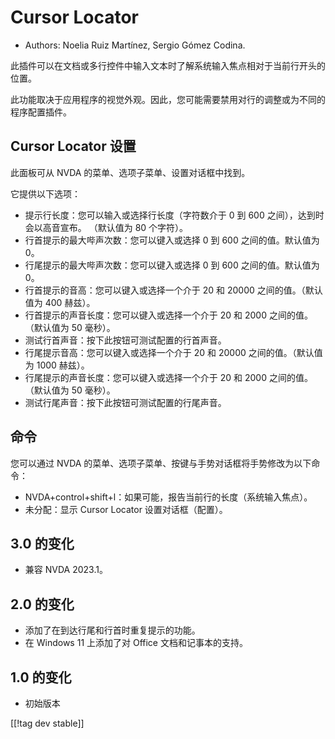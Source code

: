 # Cursor Locator #

* Authors: Noelia Ruiz Martínez, Sergio Gómez Codina.

此插件可以在文档或多行控件中输入文本时了解系统输入焦点相对于当前行开头的位置。

此功能取决于应用程序的视觉外观。因此，您可能需要禁用对行的调整或为不同的程序配置插件。

## Cursor Locator 设置 ##

此面板可从 NVDA 的菜单、选项子菜单、设置对话框中找到。

它提供以下选项：

* 提示行长度：您可以输入或选择行长度（字符数介于 0 到 600 之间），达到时会以高音宣布。 （默认值为 80 个字符）。
* 行首提示的最大哔声次数：您可以键入或选择 0 到 600 之间的值。默认值为 0。
* 行尾提示的最大哔声次数：您可以键入或选择 0 到 600 之间的值。默认值为 0。
* 行首提示的音高：您可以键入或选择一个介于 20 和 20000 之间的值。（默认值为 400 赫兹）。
* 行首提示的声音长度：您可以键入或选择一个介于 20 和 2000 之间的值。（默认值为 50 毫秒）。
* 测试行首声音：按下此按钮可测试配置的行首声音。
* 行尾提示音高：您可以键入或选择一个介于 20 和 20000 之间的值。（默认值为 1000 赫兹）。
* 行尾提示的声音长度：您可以键入或选择一个介于 20 和 2000 之间的值。（默认值为 50 毫秒）。
* 测试行尾声音：按下此按钮可测试配置的行尾声音。

## 命令 ##

您可以通过 NVDA 的菜单、选项子菜单、按键与手势对话框将手势修改为以下命令：

* NVDA+control+shift+l：如果可能，报告当前行的长度（系统输入焦点）。
* 未分配：显示 Cursor Locator 设置对话框（配置）。

## 3.0 的变化 ##
* 兼容 NVDA 2023.1。

## 2.0 的变化 ##
* 添加了在到达行尾和行首时重复提示的功能。
* 在 Windows 11 上添加了对 Office 文档和记事本的支持。

## 1.0 的变化 ##
* 初始版本

[[!tag dev stable]]
